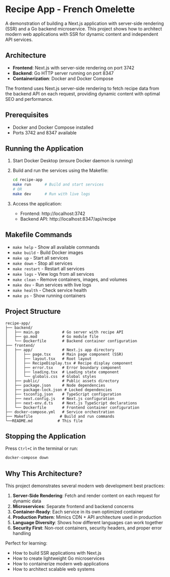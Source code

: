 # Recipe App - French Omelette

A demonstration of building a Next.js application with server-side rendering (SSR) and a Go backend microservice. This project shows how to architect modern web applications with SSR for dynamic content and independent API services.

## Architecture

- **Frontend**: Next.js with server-side rendering on port 3742
- **Backend**: Go HTTP server running on port 8347
- **Containerization**: Docker and Docker Compose

The frontend uses Next.js server-side rendering to fetch recipe data from the backend API on each request, providing dynamic content with optimal SEO and performance.

## Prerequisites

- Docker and Docker Compose installed
- Ports 3742 and 8347 available

## Running the Application

1. Start Docker Desktop (ensure Docker daemon is running)

2. Build and run the services using the Makefile:
   ```bash
   cd recipe-app
   make run      # Build and start services
   # OR
   make dev      # Run with live logs
   ```

3. Access the application:
   - Frontend: http://localhost:3742
   - Backend API: http://localhost:8347/api/recipe

## Makefile Commands

- `make help` - Show all available commands
- `make build` - Build Docker images
- `make up` - Start all services
- `make down` - Stop all services
- `make restart` - Restart all services
- `make logs` - View logs from all services
- `make clean` - Remove containers, images, and volumes
- `make dev` - Run services with live logs
- `make health` - Check service health
- `make ps` - Show running containers

## Project Structure

```
recipe-app/
├── backend/
│   ├── main.go          # Go server with recipe API
│   ├── go.mod           # Go module file
│   └── Dockerfile       # Backend container configuration
├── frontend/
│   ├── app/             # Next.js app directory
│   │   ├── page.tsx     # Main page component (SSR)
│   │   ├── layout.tsx   # Root layout
│   │   ├── RecipeDisplay.tsx # Recipe display component
│   │   ├── error.tsx    # Error boundary component
│   │   ├── loading.tsx  # Loading state component
│   │   └── globals.css  # Global styles
│   ├── public/          # Public assets directory
│   ├── package.json     # Node dependencies
│   ├── package-lock.json # Locked dependencies
│   ├── tsconfig.json    # TypeScript configuration
│   ├── next.config.js   # Next.js configuration
│   ├── next-env.d.ts    # Next.js TypeScript declarations
│   └── Dockerfile       # Frontend container configuration
├── docker-compose.yml   # Service orchestration
├── Makefile            # Build and run commands
└──README.md           # This file
```

## Stopping the Application

Press `Ctrl+C` in the terminal or run:
```bash
docker-compose down
```

## Why This Architecture?

This project demonstrates several modern web development best practices:

1. **Server-Side Rendering**: Fetch and render content on each request for dynamic data
2. **Microservices**: Separate frontend and backend concerns
3. **Container-Ready**: Each service in its own optimized container
4. **Production Pattern**: Mimics CDN + API architecture used in production
5. **Language Diversity**: Shows how different languages can work together
6. **Security First**: Non-root containers, security headers, and proper error handling

Perfect for learning:
- How to build SSR applications with Next.js
- How to create lightweight Go microservices  
- How to containerize modern web applications
- How to architect scalable web systems
